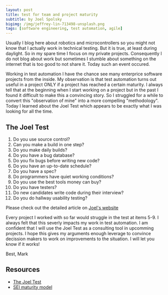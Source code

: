 ```yaml
---
layout: post
title: test for team and project maturity
subtitle: by Joel Spolsky
bigimg: /img/jeffrey-lin-713498-unsplash.png
tags: [software engineering, test automation, agile]
---
```


Usually I blog here about robotics and microcontrollers so you might not know that I actually work in technical testing. But it is true, at least during daylight. So in my spare time I focus on my private projects. Consequently I do not blog about work but sometimes I stumble about something on the internet that is too good to not share it. Today such an event occured.

Working in test automation I have the chance see many enterprice software projects from the inside. My observation is that test automation turns out useful in a project ONLY if a project has reached a certain maturity. I always tell that at the beginning when I start working on a project but in the past I found it difficult to make this a convincing story. So I struggled for a while to convert this "observation of mine" into a more compelling "methodology". Today I learned about the Joel Test which appears to be exactly what I was looking for all the time.


## The Joel Test

1. Do you use source control?
2. Can you make a build in one step?
3. Do you make daily builds?
4. Do you have a bug database?
5. Do you fix bugs before writing new code?
6. Do you have an up-to-date schedule?
7. Do you have a spec?
8. Do programmers have quiet working conditions?
9. Do you use the best tools money can buy?
10. Do you have testers?
11. Do new candidates write code during their interview?
12. Do you do hallway usability testing?

Please check out the detailed article on [Joel's website](http://www.joelonsoftware.com/articles/fog0000000043.html)

Every project I worked with so far would struggle in the test at items 5-9. I always felt that this severly impacts my work in test automation. I am confident that I will use the Joel Test as a consulting tool in upcomming projects. I hope this gives my arguments enough leverage to convince decission makers to work on improvements to the situation. I will let you know if it works!


Best,
Mark


## Resources

* [The Joel Test](http://www.joelonsoftware.com/articles/fog0000000043.html)
* [SEI maturity model](http://www.sei.cmu.edu/measurement/index.cfm)
